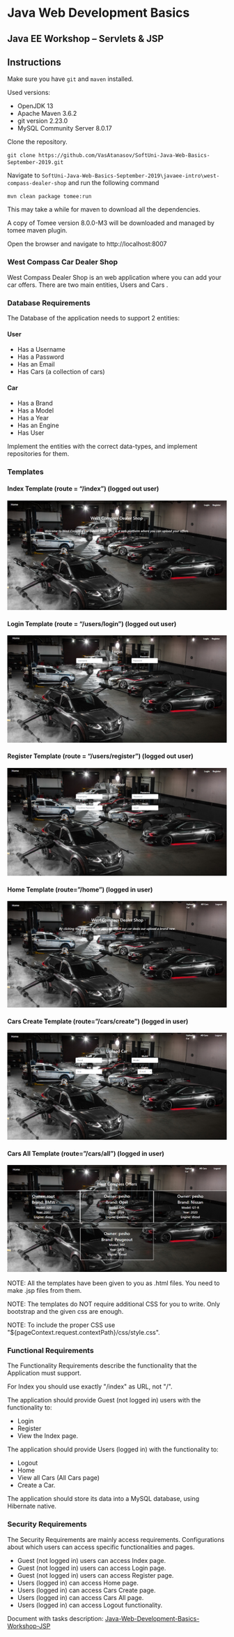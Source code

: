 # Java Web Development Basics

## Java EE Workshop – Servlets & JSP

## Instructions

Make sure you have `git` and `maven` installed.

Used versions:

- OpenJDK 13
- Apache Maven 3.6.2
- git version 2.23.0
- MySQL Community Server 8.0.17

Clone the repository.

```
git clone https://github.com/VasAtanasov/SoftUni-Java-Web-Basics-September-2019.git
```

Navigate to `SoftUni-Java-Web-Basics-September-2019\javaee-intro\west-compass-dealer-shop` and run the following command

```
mvn clean package tomee:run
```

This may take a while for maven to download all the dependencies.

A copy of Tomee version 8.0.0-M3 will be downloaded and managed by tomee maven plugin.

Open the browser and navigate to http://localhost:8007

### West Compass Car Dealer Shop

West Compass Dealer Shop is an web application where you can add your car offers. There are two main entities, Users and Cars .

### Database Requirements

The Database of the application needs to support 2 entities:

#### User

- Has a Username
- Has a Password
- Has an Email
- Has Cars (a collection of cars)

#### Car

- Has a Brand
- Has a Model
- Has a Year
- Has an Engine
- Has User

Implement the entities with the correct data-types, and implement repositories for them.

### Templates

#### Index Template (route = “/index”) (logged out user)

![site overview](../../z_resources/javaee-servlets-workshop/media/image1.png)
 
#### Login Template (route = “/users/login”) (logged out user)

![site overview](../../z_resources/javaee-servlets-workshop/media/image2.png)

#### Register Template (route = “/users/register”) (logged out user)

![site overview](../../z_resources/javaee-servlets-workshop/media/image3.png)

#### Home Template (route=”/home”) (logged in user)

![site overview](../../z_resources/javaee-servlets-workshop/media/image4.png)

#### Cars Create Template (route=”/cars/create”) (logged in user)

![site overview](../../z_resources/javaee-servlets-workshop/media/image5.png)

#### Cars All Template (route=”/cars/all”) (logged in user)

![site overview](../../z_resources/javaee-servlets-workshop/media/image6.png)

NOTE: All the templates have been given to you as .html files. You need to make .jsp files from them.

NOTE: The templates do NOT require additional CSS for you to write. Only bootstrap and the given css are enough.

NOTE: To include the proper CSS use "${pageContext.request.contextPath}/css/style.css".

### Functional Requirements

The Functionality Requirements describe the functionality that the Application must support.

For Index you should use exactly "/index" as URL, not "/".

The application should provide Guest (not logged in) users with the functionality to:

- Login
- Register
- View the Index page.

The application should provide Users (logged in) with the functionality to:

- Logout
- Home
- View all Cars (All Cars page)
- Create a Car.

The application should store its data into a MySQL database, using Hibernate native.

### Security Requirements

The Security Requirements are mainly access requirements. Configurations about which users can access specific functionalities and pages.

- Guest (not logged in) users can access Index page.
- Guest (not logged in) users can access Login page.
- Guest (not logged in) users can access Register page.
- Users (logged in) can access Home page.
- Users (logged in) can access Cars Create page.
- Users (logged in) can access Cars All page.
- Users (logged in) can access Logout functionality.

Document with tasks description: [Java-Web-Development-Basics-Workshop-JSP](../../z_resources/javaee-servlets-workshop/08.Java-Web-Development-Basics-Workshop-JSP.docx)
